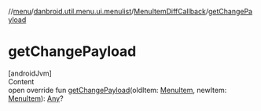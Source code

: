//[menu](../../index.md)/[danbroid.util.menu.ui.menulist](../index.md)/[MenuItemDiffCallback](index.md)/[getChangePayload](get-change-payload.md)



# getChangePayload  
[androidJvm]  
Content  
open override fun [getChangePayload](get-change-payload.md)(oldItem: [MenuItem](../../danbroid.util.menu/-menu-item/index.md), newItem: [MenuItem](../../danbroid.util.menu/-menu-item/index.md)): [Any](https://kotlinlang.org/api/latest/jvm/stdlib/kotlin/-any/index.html)?  



